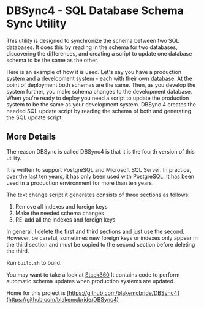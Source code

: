 # DBSync4 - SQL Database Schema Sync Utility

This utility is designed to synchronize the schema between two SQL databases.
It does this by reading in the schema for two databases, discovering the differences,
and creating a script to update one database schema to be the same as the other.

Here is an example of how it is used.  Let's say you have a production system and
a development system - each with their own database.  At the point of deployment 
both schemas are the same.  Then, as you develop the system further, you make schema 
changes to the development database.  When you're ready to deploy you need a script to 
update the production system to be the same as your development system.  DBSync 4 
creates the needed SQL update script by reading the schema of both and generating
the SQL update script.

## More Details

The reason DBSync is called DBSync4 is that it is the fourth version of this utility.

It is written to support PostgreSQL and Microsoft SQL Server.  In practice, over the last 
ten years, it has only been used with PostgreSQL.  It has been used in a production environment 
for more than ten years.

The text change script it generates consists of three sections as follows:

1. Remove all indexes and foreign keys
2. Make the needed schema changes
3. RE-add all the indexes and foreign keys

In general, I delete the first and third sections and just use the second.  However,
be careful, sometimes new foreign keys or indexes only appear in the third section and must be
copied to the second section before deleting the third.

Run ```build.sh``` to build.

You may want to take a look at [Stack360](https://github.com/blakemcbride/Stack360-Backend)
It contains code to perform automatic schema updates when production systems are updated.

Home for this project is [https://github.com/blakemcbride/DBSync4](https://github.com/blakemcbride/DBSync4)


